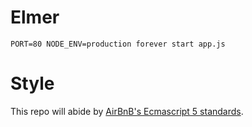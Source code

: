 # Elmer

`PORT=80 NODE_ENV=production forever start app.js`

# Style 
This repo will abide by [AirBnB's Ecmascript 5 standards](https://github.com/airbnb/javascript/tree/master/es5). 

